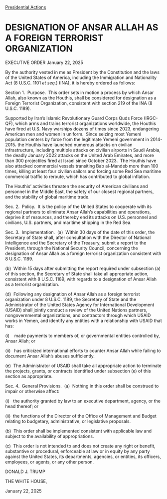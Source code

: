 
[Presidential Actions](https://www.whitehouse.gov/presidential-actions/) 

DESIGNATION OF ANSAR ALLAH AS A FOREIGN TERRORIST ORGANIZATION
==============================================================

EXECUTIVE ORDER 
January 22, 2025 



By the authority vested in me as President by the Constitution and the laws of the United States of America, including the Immigration and Nationality Act (8 U.S.C. 1101 *et seq.*) (INA), it is hereby ordered as follows:

Section 1.  Purpose.  This order sets in motion a process by which Ansar Allah, also known as the Houthis, shall be considered for designation as a Foreign Terrorist Organization, consistent with section 219 of the INA (8 U.S.C. 1189).

Supported by Iran’s Islamic Revolutionary Guard Corps Quds Force (IRGC-QF), which arms and trains terrorist organizations worldwide, the Houthis have fired at U.S. Navy warships dozens of times since 2023, endangering American men and women in uniform.  Since seizing most Yemeni population centers by force from the legitimate Yemeni government in 2014-2015، the Houthis have launched numerous attacks on civilian infrastructure, including multiple attacks on civilian airports in Saudi Arabia, the deadly January 2022 attacks on the United Arab Emirates, and more than 300 projectiles fired at Israel since October 2023.  The Houthis have also attacked commercial vessels transiting Bab al-Mandeb more than 100 times, killing at least four civilian sailors and forcing some Red Sea maritime commercial traffic to reroute, which has contributed to global inflation.

The Houthis’ activities threaten the security of American civilians and personnel in the Middle East, the safety of our closest regional partners, and the stability of global maritime trade.

Sec. 2.  Policy.  It is the policy of the United States to cooperate with its regional partners to eliminate Ansar Allah’s capabilities and operations, deprive it of resources, and thereby end its attacks on U.S. personnel and civilians, U.S. partners, and maritime shipping in the Red Sea.

Sec. 3.  Implementation.  (a)  Within 30 days of the date of this order, the Secretary of State shall, after consultation with the Director of National Intelligence and the Secretary of the Treasury, submit a report to the President, through the National Security Council, concerning the designation of Ansar Allah as a foreign terrorist organization consistent with 8 U.S.C. 1189.

(b)  Within 15 days after submitting the report required under subsection (a) of this section, the Secretary of State shall take all appropriate action, consistent with 8 U.S.C. 1189, with regards to a designation of Ansar Allah as a terrorist organization.

(d)  Following any designation of Ansar Allah as a foreign terrorist organization under 8 U.S.C. 1189, the Secretary of State and the Administrator of the United States Agency for International Development (USAID) shall jointly conduct a review of the United Nations partners, nongovernmental organizations, and contractors through which USAID works in Yemen, and identify any entities with a relationship with USAID that has:

(i)    made payments to members of, or governmental entities controlled by, Ansar Allah; or

(ii)   has criticized international efforts to counter Ansar Allah while failing to document Ansar Allah’s abuses sufficiently.

(e)  The Administrator of USAID shall take all appropriate action to terminate the projects, grants, or contracts identified under subsection (e) of this section as appropriate.

Sec. 4.  General Provisions.  (a)  Nothing in this order shall be construed to impair or otherwise affect:

(i)   the authority granted by law to an executive department, agency, or the head thereof; or

(ii)  the functions of the Director of the Office of Management and Budget relating to budgetary, administrative, or legislative proposals.

(b)  This order shall be implemented consistent with applicable law and subject to the availability of appropriations.

(c)  This order is not intended to and does not create any right or benefit, substantive or procedural, enforceable at law or in equity by any party against the United States, its departments, agencies, or entities, its officers, employees, or agents, or any other person.

DONALD J. TRUMP

THE WHITE HOUSE,

January 22, 2025



